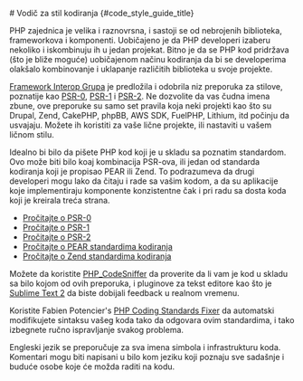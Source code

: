 ﻿﻿# Vodič za stil kodiranja  {#code_style_guide_title}

PHP zajednica je velika i raznovrsna, i sastoji se od nebrojenih biblioteka, frameworkova i komponenti. Uobičajeno je da PHP developeri izaberu nekoliko i iskombinuju ih u jedan projekat. Bitno je da se PHP kod pridržava (što je bliže moguće) uobičajenom načinu kodiranja da bi se developerima olakšalo kombinovanje i uklapanje različitih biblioteka u svoje projekte.

[Framework Interop Grupa][fig] je predložila i odobrila niz preporuka za stilove, poznatije kao [PSR-0][psr0], [PSR-1][psr1] i [PSR-2][psr2]. Ne dozvolite da vas čudna imena zbune, ove preporuke su samo set pravila koja neki projekti kao što su Drupal, Zend, CakePHP, phpBB, AWS SDK, FuelPHP, Lithium, itd počinju da usvajaju. Možete ih koristiti za vaše lične projekte, ili nastaviti u vašem ličnom stilu.

Idealno bi bilo da pišete PHP kod koji je u skladu sa poznatim standardom. Ovo može biti bilo koaj kombinacija PSR-ova, ili jedan od standarda kodiranja koji je propisao PEAR ili Zend. To podrazumeva da drugi developeri mogu lako da čitaju i rade sa vašim kodom, a da su aplikacije koje implementiraju komponente konzistentne čak i pri radu sa dosta koda koji je kreirala treća strana.

* [Pročitajte o PSR-0][psr0]
* [Pročitajte o PSR-1][psr1]
* [Pročitajte o PSR-2][psr2]
* [Pročitajte o PEAR standardima kodiranja][pear-cs]
* [Pročitajte o Zend standardima kodiranja][zend-cs]

Možete da koristite [PHP_CodeSniffer][phpcs] da proverite da li vam je kod u skladu sa bilo kojom od ovih preporuka, i pluginove za tekst editore kao što je [Sublime Text 2][st-cs] da biste dobijali feedback u realnom vremenu.

Koristite Fabien Potencier's [PHP Coding Standards Fixer][phpcsfixer] da automatski modifikujete sintaksu vašeg koda tako da odgovara ovim standardima, i tako izbegnete ručno ispravljanje svakog problema.

Engleski jezik se preporučuje za sva imena simbola i infrastrukturu koda. Komentari mogu biti napisani u bilo kom jeziku koji poznaju sve sadašnje i buduće osobe koje će možda raditi na kodu.

[fig]: http://www.php-fig.org/
[psr0]: https://github.com/php-fig/fig-standards/blob/master/accepted/PSR-0.md
[psr1]: https://github.com/php-fig/fig-standards/blob/master/accepted/PSR-1-basic-coding-standard.md
[psr2]: https://github.com/php-fig/fig-standards/blob/master/accepted/PSR-2-coding-style-guide.md
[psr3]: https://github.com/php-fig/fig-standards/blob/master/accepted/PSR-3-logger-interface.md
[pear-cs]: http://pear.php.net/manual/en/standards.php
[zend-cs]: http://framework.zend.com/wiki/display/ZFDEV2/Coding+Standards
[phpcs]: http://pear.php.net/package/PHP_CodeSniffer/
[st-cs]: https://github.com/benmatselby/sublime-phpcs
[phpcsfixer]: http://cs.sensiolabs.org/